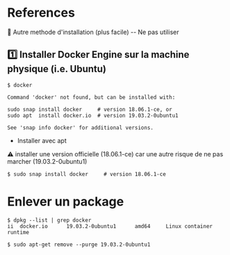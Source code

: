 # References

:bookmark: Autre methode d'installation (plus facile) -- Ne pas utiliser


## :one: Installer Docker Engine sur la machine physique (i.e. Ubuntu)


```
$ docker

Command 'docker' not found, but can be installed with:

sudo snap install docker     # version 18.06.1-ce, or
sudo apt  install docker.io  # version 19.03.2-0ubuntu1

See 'snap info docker' for additional versions.
```


* Installer avec apt 

:warning: installer une version officielle (18.06.1-ce) car une autre risque de ne pas marcher (19.03.2-0ubuntu1)

```
$ sudo snap install docker     # version 18.06.1-ce
```

# Enlever un package

```
$ dpkg --list | grep docker
ii  docker.io      19.03.2-0ubuntu1      amd64     Linux container runtime
```

```
$ sudo apt-get remove --purge 19.03.2-0ubuntu1
```
